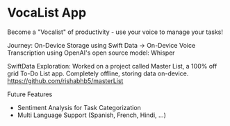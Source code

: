 # VocaList App

Become a "Vocalist" of productivity - use your voice to manage your tasks!

Journey:
On-Device Storage using Swift Data -> On-Device Voice Transcription using OpenAI's open source model: Whisper

SwiftData Exploration: Worked on a project called Master List, a 100% off grid To-Do List app. Completely offline, storing data on-device. https://github.com/rishabhb5/masterList

Future Features
- Sentiment Analysis for Task Categorization
- Multi Language Support (Spanish, French, Hindi, ...)

